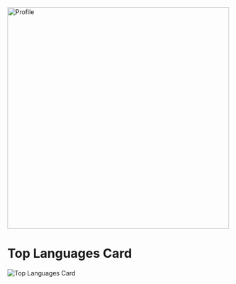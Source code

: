 
 <img width="500px" src="https://user-images.githubusercontent.com/96972017/163843214-83338f9b-8fa2-44a5-b982-c9007e31d860.png" align="center" alt="Profile" />

 
 # Top Languages Card
![Top Languages Card](https://github-readme-stats.vercel.app/api/top-langs/?username=kingorianderson&layout=compact)



<!---
![poster](https://user-images.githubusercontent.com/96972017/163843214-83338f9b-8fa2-44a5-b982-c9007e31d860.png)
kingorianderson/kingorianderson is a ✨ special ✨ repository because its `README.md` (this file) appears on your GitHub profile.
You can click the Preview link to take a look at your changes.
--->
